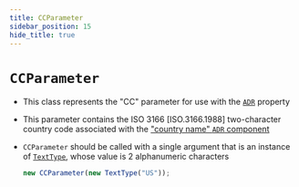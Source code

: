 ```yaml
---
title: CCParameter
sidebar_position: 15
hide_title: true
---
```


# `CCParameter`

- This class represents the "CC" parameter for use with the [`ADR`](/documentation/properties/adrproperty) property

- This parameter contains the ISO 3166 [ISO.3166.1988]
  two-character country code associated with the ["country name" `ADR` component](/documentation/values/specialvaluetype)

- `CCParameter` should be called with a single argument that is an instance of [`TextType`](/documentation/values/texttype-and-textlisttype), whose value is 2 alphanumeric characters

  ```js
  new CCParameter(new TextType("US"));
  ```
